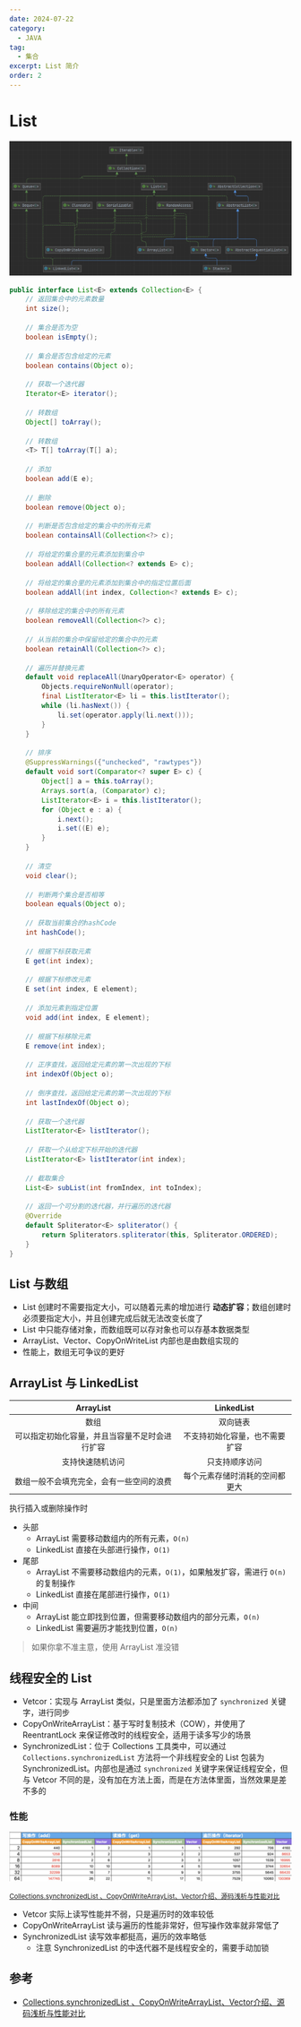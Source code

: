 ```yaml
---
date: 2024-07-22
category:
  - JAVA
tag:
  - 集合
excerpt: List 简介
order: 2
---
```


# List

![](./md.assets/list.png)

```java
public interface List<E> extends Collection<E> {
    // 返回集合中的元素数量
    int size();

    // 集合是否为空
    boolean isEmpty();

    // 集合是否包含给定的元素
    boolean contains(Object o);

    // 获取一个迭代器
    Iterator<E> iterator();

    // 转数组
    Object[] toArray();

    // 转数组
    <T> T[] toArray(T[] a);

    // 添加
    boolean add(E e);

    // 删除
    boolean remove(Object o);

    // 判断是否包含给定的集合中的所有元素
    boolean containsAll(Collection<?> c);

    // 将给定的集合里的元素添加到集合中
    boolean addAll(Collection<? extends E> c);

    // 将给定的集合里的元素添加到集合中的指定位置后面
    boolean addAll(int index, Collection<? extends E> c);

    // 移除给定的集合中的所有元素
    boolean removeAll(Collection<?> c);

    // 从当前的集合中保留给定的集合中的元素
    boolean retainAll(Collection<?> c);

    // 遍历并替换元素
    default void replaceAll(UnaryOperator<E> operator) {
        Objects.requireNonNull(operator);
        final ListIterator<E> li = this.listIterator();
        while (li.hasNext()) {
            li.set(operator.apply(li.next()));
        }
    }

    // 排序
    @SuppressWarnings({"unchecked", "rawtypes"})
    default void sort(Comparator<? super E> c) {
        Object[] a = this.toArray();
        Arrays.sort(a, (Comparator) c);
        ListIterator<E> i = this.listIterator();
        for (Object e : a) {
            i.next();
            i.set((E) e);
        }
    }

    // 清空
    void clear();

    // 判断两个集合是否相等
    boolean equals(Object o);

    // 获取当前集合的hashCode
    int hashCode();

    // 根据下标获取元素
    E get(int index);

    // 根据下标修改元素
    E set(int index, E element);

    // 添加元素到指定位置
    void add(int index, E element);

    // 根据下标移除元素
    E remove(int index);

    // 正序查找，返回给定元素的第一次出现的下标
    int indexOf(Object o);

    // 倒序查找，返回给定元素的第一次出现的下标
    int lastIndexOf(Object o);

    // 获取一个迭代器
    ListIterator<E> listIterator();

    // 获取一个从给定下标开始的迭代器
    ListIterator<E> listIterator(int index);

    // 截取集合
    List<E> subList(int fromIndex, int toIndex);

    // 返回一个可分割的迭代器，并行遍历的迭代器
    @Override
    default Spliterator<E> spliterator() {
        return Spliterators.spliterator(this, Spliterator.ORDERED);
    }
}
```

## List 与数组

- List 创建时不需要指定大小，可以随着元素的增加进行 **动态扩容**；数组创建时必须要指定大小，并且创建完成后就无法改变长度了
- List 中只能存储对象，而数组既可以存对象也可以存基本数据类型
- ArrayList、Vector、CopyOnWriteList 内部也是由数组实现的
- 性能上，数组无可争议的更好

## ArrayList 与 LinkedList

| ArrayList | LinkedList |
| :-: | :-: |
| 数组 | 双向链表 |
| 可以指定初始化容量，并且当容量不足时会进行扩容 | 不支持初始化容量，也不需要扩容 |
| 支持快速随机访问 | 只支持顺序访问 |
| 数组一般不会填充完全，会有一些空间的浪费 | 每个元素存储时消耗的空间都更大 |

执行插入或删除操作时

- 头部
  - ArrayList 需要移动数组内的所有元素，`O(n)`
  - LinkedList 直接在头部进行操作，`O(1)`
- 尾部
  - ArrayList 不需要移动数组内的元素，`O(1)`，如果触发扩容，需进行 `O(n)` 的复制操作
  - LinkedList 直接在尾部进行操作，`O(1)`
- 中间
  - ArrayList 能立即找到位置，但需要移动数组内的部分元素，`O(n)`
  - LinkedList 需要遍历才能找到位置，`O(n)`

> 如果你拿不准主意，使用 ArrayList 准没错

## 线程安全的 List

- Vetcor：实现与 ArrayList 类似，只是里面方法都添加了 `synchronized` 关键字，进行同步
- CopyOnWriteArrayList：基于写时复制技术（COW），并使用了 ReentrantLock 来保证修改时的线程安全，适用于读多写少的场景
- SynchronizedList：位于 Collections 工具类中，可以通过 `Collections.synchronizedList` 方法将一个非线程安全的 List 包装为 SynchronizedList。内部也是通过 `synchronized` 关键字来保证线程安全，但与 Vetcor 不同的是，没有加在方法上面，而是在方法体里面，当然效果是差不多的

### 性能

![](./md.assets/synchronized_list.png)

<small>[Collections.synchronizedList 、CopyOnWriteArrayList、Vector介绍、源码浅析与性能对比](https://juejin.cn/post/6844904054745743367#heading-6)</small>

- Vetcor 实际上读写性能并不弱，只是遍历时的效率较低
- CopyOnWriteArrayList 读与遍历的性能非常好，但写操作效率就非常低了
- SynchronizedList 读写效率都挺高，遍历的效率略低
  - 注意 SynchronizedList 的中迭代器不是线程安全的，需要手动加锁

## 参考

- [Collections.synchronizedList 、CopyOnWriteArrayList、Vector介绍、源码浅析与性能对比](https://juejin.cn/post/6844904054745743367)

